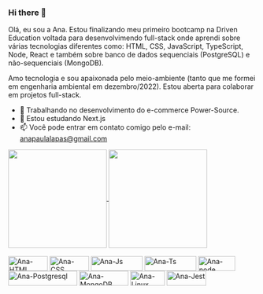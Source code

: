 ### Hi there 👋

Olá, eu sou a Ana. Estou finalizando meu primeiro bootcamp na Driven Education voltada para desenvolvimendo full-stack onde aprendi sobre várias tecnologias diferentes como: HTML, CSS, JavaScript, TypeScript, Node, React e também sobre banco de dados sequenciais (PostgreSQL) e não-sequenciais (MongoDB). 

Amo tecnologia e sou apaixonada pelo meio-ambiente (tanto que me formei em engenharia ambiental em dezembro/2022). 
Estou aberta para colaborar em projetos full-stack. 

- 🔭 Trabalhando no desenvolvimento do e-commerce Power-Source.
- 🌱 Estou estudando Next.js
- 📫 Você pode entrar em contato comigo pelo e-mail: anapaulalapas@gmail.com 

<a href="https://github.com/ana-lapas/convoychat">
  <img height=200 align="center" theme="cobalt" src="https://github-readme-stats.vercel.app/api/top-langs?username=anuraghazra&layout=compact&langs_count=8&card_width=320&theme=cobalt" />
</a> 

<a href="https://github.com/ana-lapas/github-readme-stats">
  <img height=200 align="center" theme="cobalt" src="https://github-readme-stats.vercel.app/api?username=ana-lapas&theme=cobalt" />
</a>

<div style="display: inline_block"><br>
   <img align="center" alt="Ana-HTML" height="30" width="80" src="https://img.shields.io/badge/HTML5-E34F26?style=for-the-badge&logo=html5&logoColor=white">
  <img align="center" alt="Ana-CSS" height="30" width="80" 
    src="https://img.shields.io/badge/CSS3-1572B6?style=for-the-badge&logo=css3&logoColor=white">
    
  <img align="center" alt="Ana-Js" height="30" width="105" src="https://img.shields.io/badge/JavaScript-323330?style=for-the-badge&logo=javascript&logoColor=F7DF1E">
  <img align="center" alt="Ana-Ts" height="30" width="105" src="https://img.shields.io/badge/TypeScript-007ACC?style=for-the-badge&logo=typescript&logoColor=white">
   <img align="center" alt="Ana-node" height="30" width="75" src="https://img.shields.io/badge/Node.js-43853D?style=for-the-badge&logo=node.js&logoColor=white">
   <img align="center" alt="Ana-Postgresql" height="30" width="140" src="https://img.shields.io/badge/PostgreSQL-316192?style=for-the-badge&logo=postgresql&logoColor=white">
   <img align="center" alt="Ana-MongoDB" height="30" width="100" src="https://img.shields.io/badge/MongoDB-4EA94B?style=for-the-badge&logo=mongodb&logoColor=white">
  <img align="center" alt="Ana-Linux" height="30" width="70" src="https://img.shields.io/badge/Linux-FCC624?style=for-the-badge&logo=linux&logoColor=black">
  <img align="center" alt="Ana-Jest" height="30" width="80" src="https://img.shields.io/badge/Jest-323330?style=for-the-badge&logo=Jest&logoColor=white">
</div>
